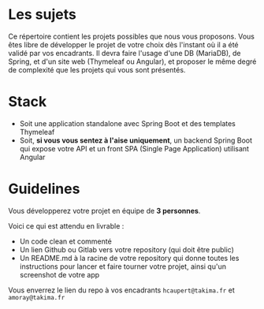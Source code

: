# Les sujets

Ce répertoire contient les projets possibles que nous vous proposons.
Vous êtes libre de développer le projet de votre choix dès l'instant où il a été validé par vos encadrants. Il devra faire l'usage d'une DB (MariaDB), de Spring, et d'un site web (Thymeleaf ou Angular), et proposer le même degré de complexité que les projets qui vous sont présentés.

# Stack
  * Soit une application standalone avec Spring Boot et des templates Thymeleaf
  * Soit, **si vous vous sentez à l'aise uniquement**, un backend Spring Boot qui expose votre API et un front SPA (Single Page Application) utilisant Angular

# Guidelines
Vous développerez votre projet en équipe de **3 personnes**.

Voici ce qui est attendu en livrable :
   * Un code clean et commenté
   * Un lien Github ou Gitlab vers votre repository (qui doit être public)
   * Un README.md à la racine de votre repository qui donne toutes les instructions pour lancer et faire tourner votre projet, ainsi qu'un screenshot de votre app

   
Vous enverrez le lien du repo à vos encadrants `hcaupert@takima.fr` et `amoray@takima.fr`


